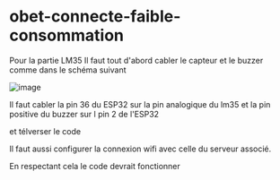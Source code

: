 # obet-connecte-faible-consommation
Pour la partie LM35
Il faut tout d'abord cabler le capteur et le buzzer comme dans le schéma suivant

![image](https://user-images.githubusercontent.com/75209363/192166924-470ccdf0-5e2e-42c0-9acb-7ad4d71e83cc.png)

Il faut cabler la pin 36 du ESP32 sur la pin analogique du lm35 et la pin positive du buzzer sur l pin 2 de l'ESP32

et télverser le code 

Il faut aussi configurer la connexion wifi avec celle du serveur associé.

En respectant cela le code devrait fonctionner
